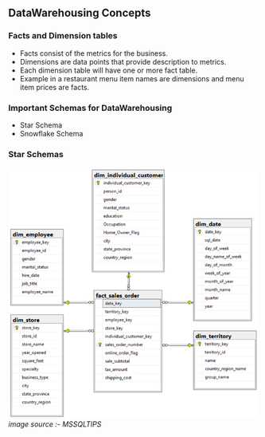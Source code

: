 ## DataWarehousing Concepts

### Facts and Dimension tables

- Facts consist of the metrics for the business.
- Dimensions are data points that provide description to metrics.
- Each dimension table will have one or more fact table.
- Example in a restaurant menu item names are dimensions and
  menu item prices are facts.

### Important Schemas for DataWarehousing
- Star Schema
- Snowflake Schema


### Star Schemas

![StarSchema](https://github.com/jehanjoshi007/MediaAssets/blob/master/StarSchema.png)
*image source :- MSSQLTIPS*
